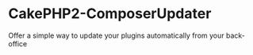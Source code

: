 CakePHP2-ComposerUpdater
========================

Offer a simple way to update your plugins automatically from your back-office
